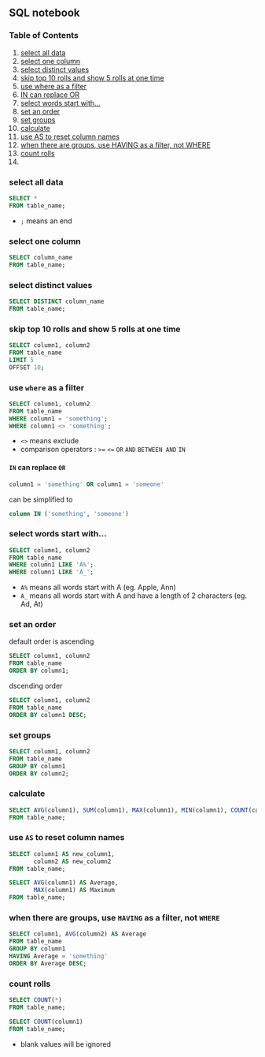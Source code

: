 ## SQL notebook

### Table of Contents
1. [select all data](https://github.com/silviaiaia/SQL/edit/main/README.md#select-all-data)
2. [select one column](https://github.com/silviaiaia/SQL/edit/main/README.md#select-one-column)
3. [select distinct values](https://github.com/silviaiaia/SQL/edit/main/README.md#select-distinct-values)
4. [skip top 10 rolls and show 5 rolls at one time](https://github.com/silviaiaia/SQL/edit/main/README.md#skip-top-10-rolls-and-show-5-rolls-at-one-time)
5. [use where as a filter](https://github.com/silviaiaia/SQL/edit/main/README.md#use-where-as-a-filter)
6. [IN can replace OR](https://github.com/silviaiaia/SQL/edit/main/README.md#in-can-replace-or)
7. [select words start with...](https://github.com/silviaiaia/SQL/edit/main/README.md#select-words-start-with)
8. [set an order](https://github.com/silviaiaia/SQL/edit/main/README.md#set-an-order)
9. [set groups](https://github.com/silviaiaia/SQL/edit/main/README.md#set-gruops)
10. [calculate](https://github.com/silviaiaia/SQL/edit/main/README.md#calculate)
11. [use AS to reset column names](https://github.com/silviaiaia/SQL/edit/main/README.md#use-as-to-reset-column-names)
12. [when there are groups, use HAVING as a filter, not WHERE](https://github.com/silviaiaia/SQL/edit/main/README.md#when-there-are-groups-use-having-as-a-filter-not-where)
13. [count rolls](https://github.com/silviaiaia/SQL/edit/main/README.md#count-rolls)
14. 

### select all data
```sql
SELECT *
FROM table_name;
```
- `;` means an end

### select one column
```sql
SELECT column_name
FROM table_name;
```

### select distinct values
```sql
SELECT DISTINCT column_name
FROM table_name;
```

### skip top 10 rolls and show 5 rolls at one time
```sql
SELECT column1, column2
FROM table_name
LIMIT 5
OFFSET 10;
```

### use `where` as a filter
```sql
SELECT column1, column2
FROM table_name
WHERE column1 = 'something';
WHERE column1 <> 'something';
```
- `<>` means exclude <br/>
- comparison operators : `>=` `<=` `OR` `AND` `BETWEEN AND` `IN` 

#### `IN` can replace `OR`
```sql
column1 = 'something' OR column1 = 'someone'
```
can be simplified to 
```sql
column IN ('something', 'someone')
```

### select words start with...
```sql
SELECT column1, column2
FROM table_name
WHERE column1 LIKE 'A%';
WHERE column1 LIKE 'A_';
```
- `A%` means all words start with A (eg. Apple, Ann) <br />
- `A_` means all words start with A and have a length of 2 characters (eg. Ad, At)

### set an order
default order is ascending
```sql
SELECT column1, column2
FROM table_name
ORDER BY column1;
```
dscending order
```sql
SELECT column1, column2
FROM table_name
ORDER BY column1 DESC;
```

### set groups
```sql
SELECT column1, column2
FROM table_name
GROUP BY column1
ORDER BY column2;
```

### calculate
```sql
SELECT AVG(column1), SUM(column1), MAX(column1), MIN(column1), COUNT(column1)
FROM table_name;
```

### use `AS` to reset column names
```sql
SELECT column1 AS new_column1,
       column2 AS new_column2
FROM table_name;
```
```sql
SELECT AVG(column1) AS Average,
       MAX(column1) AS Maximum
FROM table_name;
```

### when there are groups, use `HAVING` as a filter, not `WHERE`
```sql
SELECT column1, AVG(column2) AS Average
FROM table_name
GROUP BY column1
HAVING Average = 'something'
ORDER BY Average DESC;
```

### count rolls
```sql
SELECT COUNT(*)
FROM table_name;
```
```sql
SELECT COUNT(column1)
FROM table_name;
```
- blank values will be ignored

```sql
```





